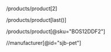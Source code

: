 /products/product[2]      <!-- second product in the list -->

/products/product[last()]    <!-- last product in the list -->

/products/product[@sku="BOS12DDF2"]   <!-- sku attribute of first product in the list -->

//manufacturer[@id="sjb-pet"]         <!-- all products with manufacturer id="sjb-pet" in the list -->